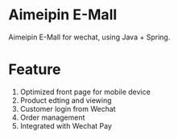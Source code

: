 Aimeipin E-Mall
=================
Aimeipin E-Mall for wechat, using Java + Spring.

Feature
=================
1. Optimized front page for mobile device
2. Product edting and viewing
3. Customer login from Wechat
4. Order management
5. Integrated with Wechat Pay
